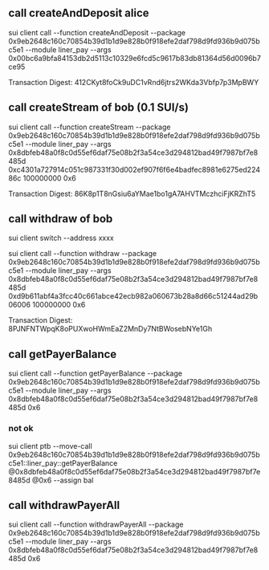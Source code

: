 
## call createAndDeposit  alice
sui client call --function createAndDeposit --package 0x9eb2648c160c70854b39d1b1d9e828b0f918efe2daf798d9fd936b9d075bc5e1 --module liner_pay --args 0x00bc6a9bfa84153db2d5113c10329e6fcd5c9617b83db81364d56d0096b7ce95

Transaction Digest: 412CKyt8foCk9uDC1vRnd6jtrs2WKda3Vbfp7p3MpBWY

## call createStream of bob (0.1 SUI/s)
sui client call --function createStream --package 0x9eb2648c160c70854b39d1b1d9e828b0f918efe2daf798d9fd936b9d075bc5e1 --module liner_pay --args 0x8dbfeb48a0f8c0d55ef6daf75e08b2f3a54ce3d294812bad49f7987bf7e8485d 0xc4301a727914c051c987331f30d002ef907f6f6e4badfec8981e6275ed22486c 100000000 0x6

Transaction Digest: 86K8p1T8nGsiu6aYMae1bo1gA7AHVTMczhciFjKRZhT5

## call withdraw of bob
sui client switch --address xxxx

sui client call --function withdraw --package 0x9eb2648c160c70854b39d1b1d9e828b0f918efe2daf798d9fd936b9d075bc5e1 --module liner_pay --args 0x8dbfeb48a0f8c0d55ef6daf75e08b2f3a54ce3d294812bad49f7987bf7e8485d 0xd9b611abf4a3fcc40c661abce42ecb982a060673b28a8d66c51244ad29b06006 100000000 0x6

Transaction Digest: 8PJNFNTWpqK8oPUXwoHWmEaZ2MnDy7NtBWosebNYe1Gh

## call getPayerBalance
sui client call --function getPayerBalance --package 0x9eb2648c160c70854b39d1b1d9e828b0f918efe2daf798d9fd936b9d075bc5e1 --module liner_pay --args 0x8dbfeb48a0f8c0d55ef6daf75e08b2f3a54ce3d294812bad49f7987bf7e8485d 0x6

### not ok
sui client ptb --move-call 0x9eb2648c160c70854b39d1b1d9e828b0f918efe2daf798d9fd936b9d075bc5e1::liner_pay::getPayerBalance @0x8dbfeb48a0f8c0d55ef6daf75e08b2f3a54ce3d294812bad49f7987bf7e8485d @0x6 --assign bal


## call withdrawPayerAll
sui client call --function withdrawPayerAll --package 0x9eb2648c160c70854b39d1b1d9e828b0f918efe2daf798d9fd936b9d075bc5e1 --module liner_pay --args 0x8dbfeb48a0f8c0d55ef6daf75e08b2f3a54ce3d294812bad49f7987bf7e8485d 0x6